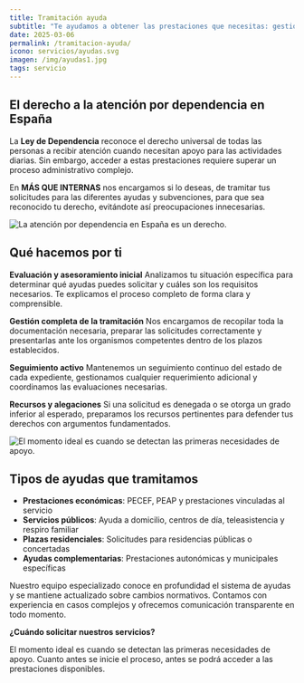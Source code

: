 ```yaml
---
title: Tramitación ayuda
subtitle: "Te ayudamos a obtener las prestaciones que necesitas: gestión completa de solicitudes y subvenciones"
date: 2025-03-06
permalink: /tramitacion-ayuda/
icono: servicios/ayudas.svg
imagen: /img/ayudas1.jpg
tags: servicio
---
```


## El derecho a la atención por dependencia en España

La **Ley de Dependencia** reconoce el derecho universal de todas las personas a recibir atención cuando necesitan apoyo para las actividades diarias. Sin embargo, acceder a estas prestaciones requiere superar un proceso administrativo complejo.

En **MÁS QUE INTERNAS** nos encargamos si lo deseas, de tramitar tus solicitudes para las diferentes ayudas y subvenciones, para que sea reconocido tu derecho, evitándote así preocupaciones innecesarias.

![La atención por dependencia en España es un derecho.](/img/ayudas1.jpg)

## Qué hacemos por ti

**Evaluación y asesoramiento inicial**
Analizamos tu situación específica para determinar qué ayudas puedes solicitar y cuáles son los requisitos necesarios. Te explicamos el proceso completo de forma clara y comprensible.

**Gestión completa de la tramitación**
Nos encargamos de recopilar toda la documentación necesaria, preparar las solicitudes correctamente y presentarlas ante los organismos competentes dentro de los plazos establecidos.

**Seguimiento activo**
Mantenemos un seguimiento continuo del estado de cada expediente, gestionamos cualquier requerimiento adicional y coordinamos las evaluaciones necesarias.

**Recursos y alegaciones**
Si una solicitud es denegada o se otorga un grado inferior al esperado, preparamos los recursos pertinentes para defender tus derechos con argumentos fundamentados.

![El momento ideal es cuando se detectan las primeras necesidades de apoyo.](/img/ayudas2.jpg)

## Tipos de ayudas que tramitamos

- **Prestaciones económicas**: PECEF, PEAP y prestaciones vinculadas al servicio
- **Servicios públicos**: Ayuda a domicilio, centros de día, teleasistencia y respiro familiar
- **Plazas residenciales**: Solicitudes para residencias públicas o concertadas
- **Ayudas complementarias**: Prestaciones autonómicas y municipales específicas

Nuestro equipo especializado conoce en profundidad el sistema de ayudas y se mantiene actualizado sobre cambios normativos. Contamos con experiencia en casos complejos y ofrecemos comunicación transparente en todo momento.

**¿Cuándo solicitar nuestros servicios?**

El momento ideal es cuando se detectan las primeras necesidades de apoyo. Cuanto antes se inicie el proceso, antes se podrá acceder a las prestaciones disponibles.
